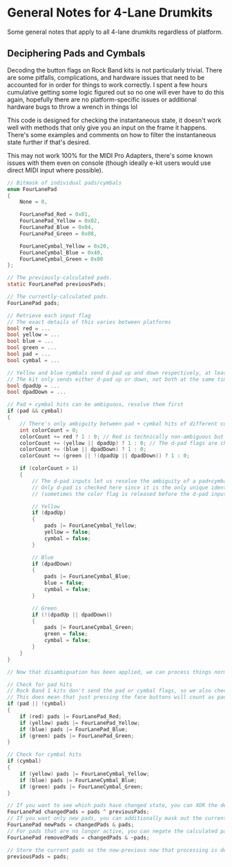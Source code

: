 # General Notes for 4-Lane Drumkits

Some general notes that apply to all 4-lane drumkits regardless of platform.

## Deciphering Pads and Cymbals

Decoding the button flags on Rock Band kits is not particularly trivial. There are some pitfalls, complications, and hardware issues that need to be accounted for in order for things to work correctly. I spent a few hours cumulative getting some logic figured out so no one will ever have to do this again, hopefully there are no platform-specific issues or additional hardware bugs to throw a wrench in things lol

This code is designed for checking the instantaneous state, it doesn't work well with methods that only give you an input on the frame it happens. There's some examples and comments on how to filter the instantaneous state further if that's desired.

This may not work 100% for the MIDI Pro Adapters, there's some known issues with them even on console (though ideally e-kit users would use direct MIDI input where possible).

```c
// Bitmask of individual pads/cymbals
enum FourLanePad
{
    None = 0,

    FourLanePad_Red = 0x01,
    FourLanePad_Yellow = 0x02,
    FourLanePad_Blue = 0x04,
    FourLanePad_Green = 0x08,

    FourLaneCymbal_Yellow = 0x20,
    FourLaneCymbal_Blue = 0x40,
    FourLaneCymbal_Green = 0x80
};

// The previously-calculated pads.
static FourLanePad previousPads;

// The currently-calculated pads.
FourLanePad pads;

// Retrieve each input flag
// The exact details of this varies between platforms
bool red = ...
bool yellow = ...
bool blue = ...
bool green = ...
bool pad = ...
bool cymbal = ...

// Yellow and blue cymbals send d-pad up and down respectively, at least on Xbox 360 kits
// The kit only sends either d-pad up or down, not both at the same time (even when hitting both Yc+Bc)
bool dpadUp = ...
bool dpadDown = ...

// Pad + cymbal hits can be ambiguous, resolve them first
if (pad && cymbal)
{
    // There's only ambiguity between pad + cymbal hits of different colors, same-color pad + cymbal can be used directly
    int colorCount = 0;
    colorCount += red ? 1 : 0; // Red is technically non-ambiguous but it's simpler to include it in the color count
    colorCount += (yellow || dpadUp) ? 1 : 0; // The d-pad flags are checked here as well due to the hardware bug mentioned earlier
    colorCount += (blue || dpadDown) ? 1 : 0;
    colorCount += (green || !(dpadUp || dpadDown)) ? 1 : 0;

    if (colorCount > 1)
    {
        // The d-pad inputs let us resolve the ambiguity of a pad+cymbal hit
        // Only d-pad is checked here since it is the only unique identifier due to hardware bugs
        // (sometimes the color flag is released before the d-pad input is, particularly at high polling rates)

        // Yellow
        if (dpadUp)
        {
            pads |= FourLaneCymbal_Yellow;
            yellow = false;
            cymbal = false;
        }

        // Blue
        if (dpadDown)
        {
            pads |= FourLaneCymbal_Blue;
            blue = false;
            cymbal = false;
        }

        // Green
        if (!(dpadUp || dpadDown))
        {
            pads |= FourLaneCymbal_Green;
            green = false;
            cymbal = false;
        }
    }
}

// Now that disambiguation has been applied, we can process things normally

// Check for pad hits
// Rock Band 1 kits don't send the pad or cymbal flags, so we also check if cymbal is not set for compatibility with those
// This does mean that just pressing the face buttons will count as pad hits; this behavior can be observed in Rock Band as well
if (pad || !cymbal)
{
    if (red) pads |= FourLanePad_Red;
    if (yellow) pads |= FourLanePad_Yellow;
    if (blue) pads |= FourLanePad_Blue;
    if (green) pads |= FourLanePad_Green;
}

// Check for cymbal hits
if (cymbal)
{
    if (yellow) pads |= FourLaneCymbal_Yellow;
    if (blue) pads |= FourLaneCymbal_Blue;
    if (green) pads |= FourLaneCymbal_Green;
}

// If you want to see which pads have changed state, you can XOR the decoded pads with the previous pads.
FourLanePad changedPads = pads ^ previousPads;
// If you want only new pads, you can additionally mask out the current pads from the changed pads.
FourLanePad newPads = changedPads & pads;
// For pads that are no longer active, you can negate the calculated pads before masking.
FourLanePad removedPads = changedPads & ~pads;

// Store the current pads as the now-previous now that processing is done
previousPads = pads;
```
